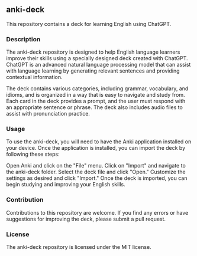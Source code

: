 ## anki-deck

This repository contains a deck for learning English using ChatGPT.

### Description

The anki-deck repository is designed to help English language learners improve their skills using a specially designed deck created with ChatGPT. ChatGPT is an advanced natural language processing model that can assist with language learning by generating relevant sentences and providing contextual information.

The deck contains various categories, including grammar, vocabulary, and idioms, and is organized in a way that is easy to navigate and study from. Each card in the deck provides a prompt, and the user must respond with an appropriate sentence or phrase. The deck also includes audio files to assist with pronunciation practice.

### Usage

To use the anki-deck, you will need to have the Anki application installed on your device. Once the application is installed, you can import the deck by following these steps:

Open Anki and click on the "File" menu.
Click on "Import" and navigate to the anki-deck folder.
Select the deck file and click "Open."
Customize the settings as desired and click "Import."
Once the deck is imported, you can begin studying and improving your English skills.

### Contribution

Contributions to this repository are welcome. If you find any errors or have suggestions for improving the deck, please submit a pull request.

### License

The anki-deck repository is licensed under the MIT license.
